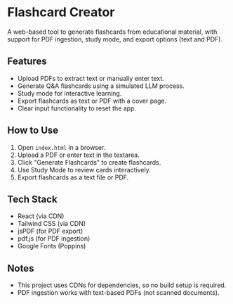 # Flashcard Creator

A web-based tool to generate flashcards from educational material, with support for PDF ingestion, study mode, and export options (text and PDF).

## Features
- Upload PDFs to extract text or manually enter text.
- Generate Q&A flashcards using a simulated LLM process.
- Study mode for interactive learning.
- Export flashcards as text or PDF with a cover page.
- Clear input functionality to reset the app.

## How to Use
1. Open `index.html` in a browser.
2. Upload a PDF or enter text in the textarea.
3. Click "Generate Flashcards" to create flashcards.
4. Use Study Mode to review cards interactively.
5. Export flashcards as a text file or PDF.

## Tech Stack
- React (via CDN)
- Tailwind CSS (via CDN)
- jsPDF (for PDF export)
- pdf.js (for PDF ingestion)
- Google Fonts (Poppins)

## Notes
- This project uses CDNs for dependencies, so no build setup is required.
- PDF ingestion works with text-based PDFs (not scanned documents).
